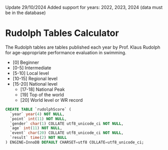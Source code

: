 Update 29/10/2024
Added support for years: 2022, 2023, 2024 (data must be in the database)


# Rudolph Tables Calculator
The Rudolph tables are tables published each year by Prof. Klaus Rudolph for age-appropriate performance evaluation in swimming.

- [0]     Beginner
- [0-5]   Intermediate
- [5-10]  Local level
- [10-15] Regional level
- [15-20] National level
  - [17-18] National Peak
  - [19] Top of the world
  - [20] World level or WR record

```SQL
CREATE TABLE `rudolphScore` (
  `year` year(4) NOT NULL,
  `point` int(11) NOT NULL,
  `gender` char(1) COLLATE utf8_unicode_ci NOT NULL,
  `age` int(11) NOT NULL,
  `event` char(20) COLLATE utf8_unicode_ci NOT NULL,
  `result` time(2) NOT NULL
) ENGINE=InnoDB DEFAULT CHARSET=utf8 COLLATE=utf8_unicode_ci;
```
